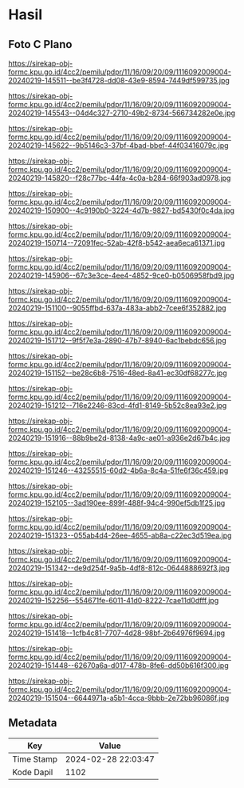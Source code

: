 # Hasil

## Foto C Plano

https://sirekap-obj-formc.kpu.go.id/4cc2/pemilu/pdpr/11/16/09/20/09/1116092009004-20240219-145511--be3f4728-dd08-43e9-8594-7449df599735.jpg

https://sirekap-obj-formc.kpu.go.id/4cc2/pemilu/pdpr/11/16/09/20/09/1116092009004-20240219-145543--04d4c327-2710-49b2-8734-566734282e0e.jpg

https://sirekap-obj-formc.kpu.go.id/4cc2/pemilu/pdpr/11/16/09/20/09/1116092009004-20240219-145622--9b5146c3-37bf-4bad-bbef-44f03416079c.jpg

https://sirekap-obj-formc.kpu.go.id/4cc2/pemilu/pdpr/11/16/09/20/09/1116092009004-20240219-145820--f28c77bc-44fa-4c0a-b284-66f903ad0978.jpg

https://sirekap-obj-formc.kpu.go.id/4cc2/pemilu/pdpr/11/16/09/20/09/1116092009004-20240219-150900--4c9190b0-3224-4d7b-9827-bd5430f0c4da.jpg

https://sirekap-obj-formc.kpu.go.id/4cc2/pemilu/pdpr/11/16/09/20/09/1116092009004-20240219-150714--72091fec-52ab-42f8-b542-aea6eca61371.jpg

https://sirekap-obj-formc.kpu.go.id/4cc2/pemilu/pdpr/11/16/09/20/09/1116092009004-20240219-145906--67c3e3ce-4ee4-4852-9ce0-b0506958fbd9.jpg

https://sirekap-obj-formc.kpu.go.id/4cc2/pemilu/pdpr/11/16/09/20/09/1116092009004-20240219-151100--9055ffbd-637a-483a-abb2-7cee6f352882.jpg

https://sirekap-obj-formc.kpu.go.id/4cc2/pemilu/pdpr/11/16/09/20/09/1116092009004-20240219-151712--9f5f7e3a-2890-47b7-8940-6ac1bebdc656.jpg

https://sirekap-obj-formc.kpu.go.id/4cc2/pemilu/pdpr/11/16/09/20/09/1116092009004-20240219-151152--be28c6b8-7516-48ed-8a41-ec30df68277c.jpg

https://sirekap-obj-formc.kpu.go.id/4cc2/pemilu/pdpr/11/16/09/20/09/1116092009004-20240219-151212--716e2246-83cd-4fd1-8149-5b52c8ea93e2.jpg

https://sirekap-obj-formc.kpu.go.id/4cc2/pemilu/pdpr/11/16/09/20/09/1116092009004-20240219-151916--88b9be2d-8138-4a9c-ae01-a936e2d67b4c.jpg

https://sirekap-obj-formc.kpu.go.id/4cc2/pemilu/pdpr/11/16/09/20/09/1116092009004-20240219-151246--43255515-60d2-4b6a-8c4a-51fe6f36c459.jpg

https://sirekap-obj-formc.kpu.go.id/4cc2/pemilu/pdpr/11/16/09/20/09/1116092009004-20240219-152105--3ad190ee-899f-488f-94c4-990ef5db1f25.jpg

https://sirekap-obj-formc.kpu.go.id/4cc2/pemilu/pdpr/11/16/09/20/09/1116092009004-20240219-151323--055ab4d4-26ee-4655-ab8a-c22ec3d519ea.jpg

https://sirekap-obj-formc.kpu.go.id/4cc2/pemilu/pdpr/11/16/09/20/09/1116092009004-20240219-151342--de9d254f-9a5b-4df8-812c-0644888692f3.jpg

https://sirekap-obj-formc.kpu.go.id/4cc2/pemilu/pdpr/11/16/09/20/09/1116092009004-20240219-152256--554671fe-6011-41d0-8222-7cae11d0dfff.jpg

https://sirekap-obj-formc.kpu.go.id/4cc2/pemilu/pdpr/11/16/09/20/09/1116092009004-20240219-151418--1cfb4c81-7707-4d28-98bf-2b64976f9694.jpg

https://sirekap-obj-formc.kpu.go.id/4cc2/pemilu/pdpr/11/16/09/20/09/1116092009004-20240219-151448--62670a6a-d017-478b-8fe6-dd50b616f300.jpg

https://sirekap-obj-formc.kpu.go.id/4cc2/pemilu/pdpr/11/16/09/20/09/1116092009004-20240219-151504--6644971a-a5b1-4cca-9bbb-2e72bb96086f.jpg


## Metadata

| Key        | Value               |
| ---------- | ------------------- |
| Time Stamp | 2024-02-28 22:03:47 |
| Kode Dapil | 1102                |




